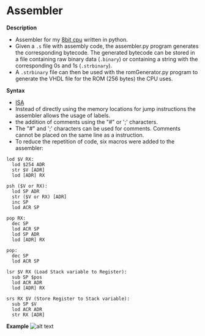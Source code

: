# Assembler

**Description**
  - Assembler for my [8bit cpu](https://github.com/dma-neves/8bcpu) written in python.
  - Given a `.s` file with assembly code, the assembler.py program generates the corresponding bytecode. The generated bytecode can be stored in a file containing raw binary data (`.binary`) or containing a string with the corresponding 0s and 1s (`.strbinary`).
  -  A `.strbinary` file can then be used with the romGenerator.py program to generate the VHDL file for the ROM (256 bytes) the CPU uses.
  
**Syntax**
  - [ISA](https://github.com/dma-neves/8bcpu/blob/main/other/ISA/ISA.txt)
  - Instead of directly using the memory locations for jump instructions the assembler allows the usage of labels.
  - the addition of comments using the "#" or ';' characters.
  - The "#" and ';' characters can be used for comments. Comments cannot be placed on the same line as a instruction.
  - To reduce the repetition of code, six macros were added to the assembler:

  ```
  lod $V RX:
    lod $254 ADR
    str $V [ADR]
    lod [ADR] RX

  psh ($V or RX):
    lod SP ADR
    str ($V or RX) [ADR]
    inc SP
    lod ACR SP 

  pop RX:
    dec SP
    lod ACR SP
    lod SP ADR
    lod [ADR] RX

  pop:
    dec SP
    lod ACR SP

  lsr $V RX (Load Stack variable to Register):
    sub SP $pos
    lod ACR ADR
    lod [ADR] RX

  srs RX $V (Store Register to Stack variable):
    sub SP $V
    lod ACR ADR
    str RX [ADR]
  ```
  
**Example**
  ![alt text](https://github.com/dma-neves/Assembler/blob/main/other/code.png)
